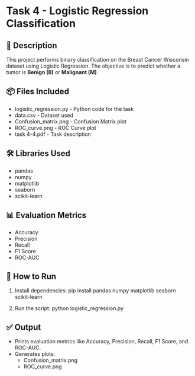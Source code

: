# Task 4 - Logistic Regression Classification

## 📄 Description
This project performs binary classification on the Breast Cancer Wisconsin dataset using Logistic Regression. The objective is to predict whether a tumor is **Benign (B)** or **Malignant (M)**.

## 📦 Files Included
- logistic_regression.py - Python code for the task
- data.csv - Dataset used
- Confusion_matrix.png - Confusion Matrix plot
- ROC_curve.png - ROC Curve plot
- task 4-4.pdf - Task description

## 🛠️ Libraries Used
- pandas
- numpy
- matplotlib
- seaborn
- scikit-learn

## 📊 Evaluation Metrics
- Accuracy
- Precision
- Recall
- F1 Score
- ROC-AUC

## 🚀 How to Run
1. Install dependencies:
   pip install pandas numpy matplotlib seaborn scikit-learn

2. Run the script:
   python logistic_regression.py

## ✅ Output
- Prints evaluation metrics like Accuracy, Precision, Recall, F1 Score, and ROC-AUC.
- Generates plots:
  - Confusion_matrix.png
  - ROC_curve.png

